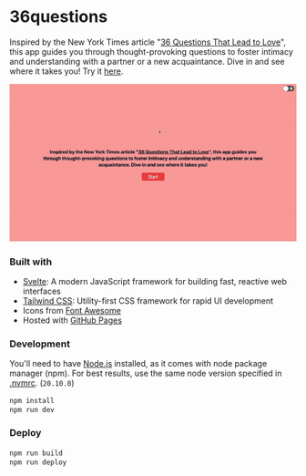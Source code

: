 # 36questions

Inspired by the New York Times article "[36 Questions That Lead to Love](https://web.archive.org/web/20200812060110/https://www.nytimes.com/2015/01/09/style/no-37-big-wedding-or-small.html)", this app guides you through thought-provoking questions to foster intimacy and understanding with a partner or a new acquaintance. Dive in and see where it takes you! Try it [here](https://w29ahmed.github.io/36questions).

<div align="center">
  <img src="./assets/demo.gif" alt="demo">
</div>

### Built with

- [Svelte](https://svelte.dev): A modern JavaScript framework for building fast, reactive web interfaces
- [Tailwind CSS](https://tailwindcss.com): Utility-first CSS framework for rapid UI development
- Icons from [Font Awesome](https://fontawesome.com)
- Hosted with [GitHub Pages](https://pages.github.com)

### Development

You'll need to have [Node.js](https://nodejs.org/en) installed, as it comes with node package manager (npm). For best results, use the same node version specified in [.nvmrc](.nvmrc). (`20.10.0`)

```
npm install
npm run dev
```

### Deploy

```
npm run build
npm run deploy
```
